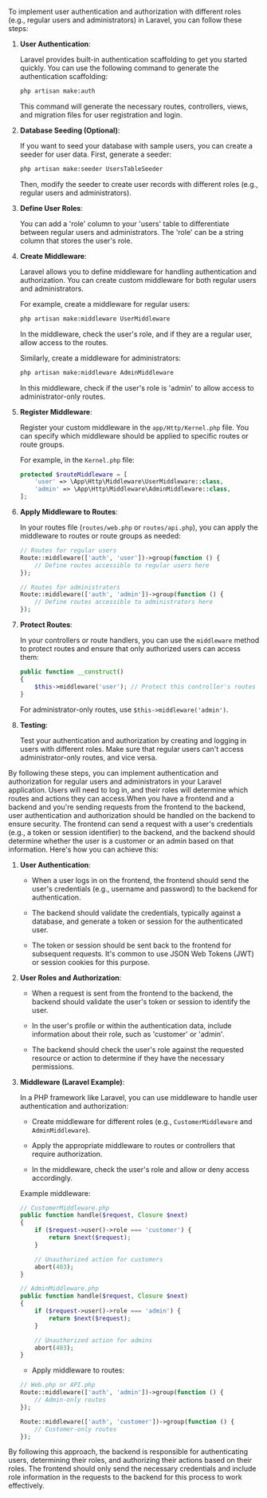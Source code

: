 To implement user authentication and authorization with different roles (e.g., regular users and administrators) in Laravel, you can follow these steps:

1. **User Authentication**:

   Laravel provides built-in authentication scaffolding to get you started quickly. You can use the following command to generate the authentication scaffolding:

   ```bash
   php artisan make:auth
   ```

   This command will generate the necessary routes, controllers, views, and migration files for user registration and login.

2. **Database Seeding (Optional)**:

   If you want to seed your database with sample users, you can create a seeder for user data. First, generate a seeder:

   ```bash
   php artisan make:seeder UsersTableSeeder
   ```

   Then, modify the seeder to create user records with different roles (e.g., regular users and administrators).

3. **Define User Roles**:

   You can add a 'role' column to your 'users' table to differentiate between regular users and administrators. The 'role' can be a string column that stores the user's role.

4. **Create Middleware**:

   Laravel allows you to define middleware for handling authentication and authorization. You can create custom middleware for both regular users and administrators.

   For example, create a middleware for regular users:

   ```bash
   php artisan make:middleware UserMiddleware
   ```

   In the middleware, check the user's role, and if they are a regular user, allow access to the routes.

   Similarly, create a middleware for administrators:

   ```bash
   php artisan make:middleware AdminMiddleware
   ```

   In this middleware, check if the user's role is 'admin' to allow access to administrator-only routes.

5. **Register Middleware**:

   Register your custom middleware in the `app/Http/Kernel.php` file. You can specify which middleware should be applied to specific routes or route groups.

   For example, in the `Kernel.php` file:

   ```php
   protected $routeMiddleware = [
       'user' => \App\Http\Middleware\UserMiddleware::class,
       'admin' => \App\Http\Middleware\AdminMiddleware::class,
   ];
   ```

6. **Apply Middleware to Routes**:

   In your routes file (`routes/web.php` or `routes/api.php`), you can apply the middleware to routes or route groups as needed:

   ```php
   // Routes for regular users
   Route::middleware(['auth', 'user'])->group(function () {
       // Define routes accessible to regular users here
   });

   // Routes for administrators
   Route::middleware(['auth', 'admin'])->group(function () {
       // Define routes accessible to administrators here
   });
   ```

7. **Protect Routes**:

   In your controllers or route handlers, you can use the `middleware` method to protect routes and ensure that only authorized users can access them:

   ```php
   public function __construct()
   {
       $this->middleware('user'); // Protect this controller's routes for regular users
   }
   ```

   For administrator-only routes, use `$this->middleware('admin')`.

8. **Testing**:

   Test your authentication and authorization by creating and logging in users with different roles. Make sure that regular users can't access administrator-only routes, and vice versa.

By following these steps, you can implement authentication and authorization for regular users and administrators in your Laravel application. Users will need to log in, and their roles will determine which routes and actions they can access.When you have a frontend and a backend and you're sending requests from the frontend to the backend, user authentication and authorization should be handled on the backend to ensure security. The frontend can send a request with a user's credentials (e.g., a token or session identifier) to the backend, and the backend should determine whether the user is a customer or an admin based on that information. Here's how you can achieve this:

1. **User Authentication**:

   - When a user logs in on the frontend, the frontend should send the user's credentials (e.g., username and password) to the backend for authentication.

   - The backend should validate the credentials, typically against a database, and generate a token or session for the authenticated user.

   - The token or session should be sent back to the frontend for subsequent requests. It's common to use JSON Web Tokens (JWT) or session cookies for this purpose.

2. **User Roles and Authorization**:

   - When a request is sent from the frontend to the backend, the backend should validate the user's token or session to identify the user.

   - In the user's profile or within the authentication data, include information about their role, such as 'customer' or 'admin'.

   - The backend should check the user's role against the requested resource or action to determine if they have the necessary permissions.

3. **Middleware (Laravel Example)**:

   In a PHP framework like Laravel, you can use middleware to handle user authentication and authorization:

   - Create middleware for different roles (e.g., `CustomerMiddleware` and `AdminMiddleware`).

   - Apply the appropriate middleware to routes or controllers that require authorization.

   - In the middleware, check the user's role and allow or deny access accordingly.

   Example middleware:

   ```php
   // CustomerMiddleware.php
   public function handle($request, Closure $next)
   {
       if ($request->user()->role === 'customer') {
           return $next($request);
       }

       // Unauthorized action for customers
       abort(403);
   }
   ```

   ```php
   // AdminMiddleware.php
   public function handle($request, Closure $next)
   {
       if ($request->user()->role === 'admin') {
           return $next($request);
       }

       // Unauthorized action for admins
       abort(403);
   }
   ```

   - Apply middleware to routes:

   ```php
   // Web.php or API.php
   Route::middleware(['auth', 'admin'])->group(function () {
       // Admin-only routes
   });

   Route::middleware(['auth', 'customer'])->group(function () {
       // Customer-only routes
   });
   ```

By following this approach, the backend is responsible for authenticating users, determining their roles, and authorizing their actions based on their roles. The frontend should only send the necessary credentials and include role information in the requests to the backend for this process to work effectively.
